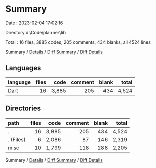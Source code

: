 # Summary

Date : 2023-02-04 17:02:16

Directory d:\\Code\\planner\\lib

Total : 16 files,  3885 codes, 205 comments, 434 blanks, all 4524 lines

Summary / [Details](details.md) / [Diff Summary](diff.md) / [Diff Details](diff-details.md)

## Languages
| language | files | code | comment | blank | total |
| :--- | ---: | ---: | ---: | ---: | ---: |
| Dart | 16 | 3,885 | 205 | 434 | 4,524 |

## Directories
| path | files | code | comment | blank | total |
| :--- | ---: | ---: | ---: | ---: | ---: |
| . | 16 | 3,885 | 205 | 434 | 4,524 |
| . (Files) | 6 | 2,086 | 87 | 146 | 2,319 |
| misc | 10 | 1,799 | 118 | 288 | 2,205 |

Summary / [Details](details.md) / [Diff Summary](diff.md) / [Diff Details](diff-details.md)